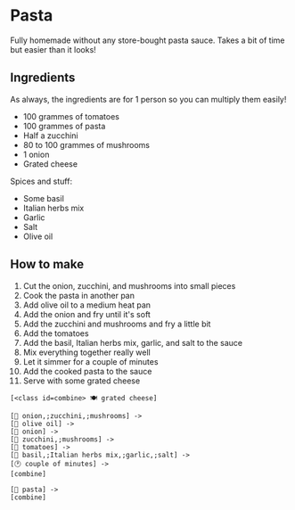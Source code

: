 # Pasta

Fully homemade without any store-bought pasta sauce.
Takes a bit of time but easier than it looks!

## Ingredients

As always, the ingredients are for 1 person so you can multiply them easily!

- 100 grammes of tomatoes
- 100 grammes of pasta
- Half a zucchini
- 80 to 100 grammes of mushrooms
- 1 onion
- Grated cheese

Spices and stuff:

- Some basil
- Italian herbs mix
- Garlic
- Salt
- Olive oil

## How to make

1. Cut the onion, zucchini, and mushrooms into small pieces
2. Cook the pasta in another pan
3. Add olive oil to a medium heat pan
4. Add the onion and fry until it's soft
5. Add the zucchini and mushrooms and fry a little bit
6. Add the tomatoes
7. Add the basil, Italian herbs mix, garlic, and salt to the sauce
8. Mix everything together really well
9. Let it simmer for a couple of minutes
10. Add the cooked pasta to the sauce
11. Serve with some grated cheese

```nomnoml
[<class id=combine> 🍽️ grated cheese]

[🔪 onion,;zucchini,;mushrooms] ->
[🍳 olive oil] ->
[🍳 onion] ->
[🍳 zucchini,;mushrooms] ->
[🥣 tomatoes] ->
[🥣 basil,;Italian herbs mix,;garlic,;salt] ->
[🕐 couple of minutes] ->
[combine]

[🥘 pasta] ->
[combine]
```
